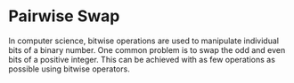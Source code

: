# Pairwise Swap

In computer science, bitwise operations are used to manipulate individual bits of a binary number. One common problem is to swap the odd and even bits of a positive integer. This can be achieved with as few operations as possible using bitwise operators.
